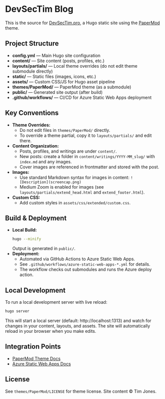 # DevSecTim Blog

This is the source for [DevSecTim.pro](https://devsectim.pro), a Hugo static site using the [PaperMod](https://github.com/adityatelange/hugo-PaperMod) theme.

## Project Structure

- **config.yml** — Main Hugo site configuration
- **content/** — Site content (posts, profiles, etc.)
- **layouts/partials/** — Local theme overrides (do not edit theme submodule directly)
- **static/** — Static files (images, icons, etc.)
- **assets/** — Custom CSS/JS for Hugo asset pipeline
- **themes/PaperMod/** — PaperMod theme (as a submodule)
- **public/** — Generated site output (after build)
- **.github/workflows/** — CI/CD for Azure Static Web Apps deployment

## Key Conventions

- **Theme Overrides:**
  - Do not edit files in `themes/PaperMod/` directly.
  - To override a theme partial, copy it to `layouts/partials/` and edit there.
- **Content Organization:**
  - Posts, profiles, and writings are under `content/`.
  - New posts: create a folder in `content/writings/YYYY-MM_slug/` with `index.md` and any images.
  - Cover images are referenced in frontmatter and stored with the post.
- **Images:**
  - Use standard Markdown syntax for images in content: `![Description](screencap.png)`
  - Medium Zoom is enabled for images (see `layouts/partials/extend_head.html` and `extend_footer.html`).
- **Custom CSS:**
  - Add custom styles in `assets/css/extended/custom.css`.


## Build & Deployment

- **Local Build:**
  ```sh
  hugo --minify
  ```
  Output is generated in `public/`.
- **Deployment:**
  - Automated via GitHub Actions to Azure Static Web Apps.
  - See `.github/workflows/azure-static-web-apps-*.yml` for details.
  - The workflow checks out submodules and runs the Azure deploy action.

## Local Development

To run a local development server with live reload:

```sh
hugo server
```

This will start a local server (default: http://localhost:1313) and watch for changes in your content, layouts, and assets. The site will automatically reload in your browser when you make edits.

## Integration Points

- [PaperMod Theme Docs](https://github.com/adityatelange/hugo-PaperMod/wiki)
- [Azure Static Web Apps Docs](https://docs.microsoft.com/azure/static-web-apps/)

## License

See `themes/PaperMod/LICENSE` for theme license. Site content © Tim Jones.
